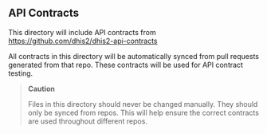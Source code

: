 ## API Contracts
This directory will include API contracts from https://github.com/dhis2/dhis2-api-contracts

All contracts in this directory will be automatically synced from pull requests generated from that repo.
These contracts will be used for API contract testing.

> **Caution**
>
> Files in this directory should never be changed manually. They should only be synced from repos.
> This will help ensure the correct contracts are used throughout different repos.